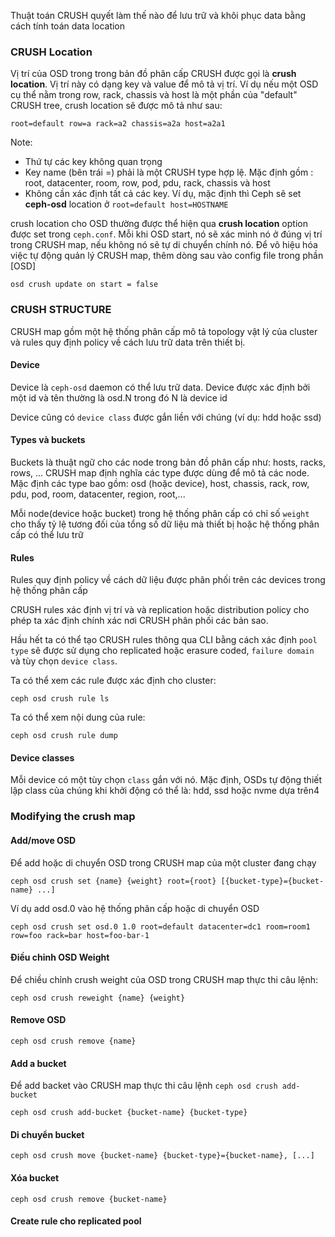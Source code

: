 Thuật toán CRUSH quyết làm thế nào để lưu trữ và khôi phục data bằng cách tính toán data location

### CRUSH Location

Vị trí của OSD trong trong bản đồ phân cấp CRUSH được gọi là **crush location**. Vị trí này có dạng key và value để mô tả vị trí. Ví dụ nếu một OSD cụ thể nằm trong row, rack, chassis và host là một phần của "default" CRUSH tree, crush location sẽ được mô tả như sau:

``root=default row=a rack=a2 chassis=a2a host=a2a1``

Note:

- Thứ tự các key không quan trọng
- Key name (bên trái =) phải là một CRUSH type hợp lệ. Mặc định gồm :  root, datacenter, room, row, pod, pdu, rack, chassis và host
- Không cần xác định tất cả các key. Ví dụ, mặc định thì Ceph sẽ set **ceph-osd** location ở ``root=default host=HOSTNAME``

crush location cho OSD thường được thể hiện qua **crush location** option được set trong ``ceph.conf``. Mỗi khi OSD start, nó sẽ xác minh nó ở đúng vị trí trong CRUSH map, nếu không nó sẽ tự di chuyển chính nó. Để vô hiệu hóa việc tự động quản lý CRUSH map, thêm dòng sau vào config file trong phần [OSD]

``osd crush update on start = false``

### CRUSH STRUCTURE

CRUSH map gồm một hệ thống phân cấp mô tả topology vật lý của cluster và rules quy định policy về cách lưu trữ data trên thiết bị. 

#### Device

Device là ``ceph-osd`` daemon có thể lưu trữ data. Device được xác định bởi một id và tên thường là osd.N trong đó N là device id

Device cũng có ``device class`` được gắn liền với chúng (ví dụ: hdd hoặc ssd)

#### Types và buckets

Buckets là thuật ngữ cho các node trong bản đồ phân cấp như: hosts, racks, rows, ... CRUSH map định nghĩa các type được dùng để mô tả các node. Mặc định các type bao gồm: osd (hoặc device), host, chassis, rack, row, pdu, pod, room, datacenter, region, root,...

Mỗi node(device hoặc bucket) trong hệ thống phân cấp có chỉ số ``weight`` cho thấy tỷ lệ tương đối của tổng số dữ liệu mà thiết bị hoặc hệ thống phân cấp có thể lưu trữ

#### Rules

Rules quy định policy về cách dữ liệu được phân phối trên các devices trong hệ thống phân cấp

CRUSH rules xác định vị trí và và replication hoặc distribution policy cho phép ta xác định chính xác nơi CRUSH phân phối các bản sao.

Hầu hết ta có thể tạo CRUSH rules thông qua CLI bằng cách xác định ``pool type`` sẽ được sử dụng cho replicated hoặc erasure coded, ``failure domain`` và tùy chọn ``device class``. 

Ta có thể xem các rule được xác định cho cluster:

``ceph osd crush rule ls``

Ta có thể xem nội dung của rule:

``ceph osd crush rule dump``

#### Device classes

Mỗi device có một tùy chọn ``class`` gắn với nó. Mặc định, OSDs tự động thiết lập class của chúng khi khởi động có thể là: hdd, ssd hoặc nvme dựa trên4

### Modifying the crush map

#### Add/move OSD

Để add hoặc di chuyển OSD trong CRUSH map của một cluster đang chạy

``ceph osd crush set {name} {weight} root={root} [{bucket-type}={bucket-name} ...]``

Ví dụ add osd.0 vào hệ thống phân cấp hoặc di chuyển OSD

``ceph osd crush set osd.0 1.0 root=default datacenter=dc1 room=room1 row=foo rack=bar host=foo-bar-1``

#### Điều chỉnh OSD Weight

Để chiều chỉnh crush weight của OSD trong CRUSH map thực thi câu lệnh:

``ceph osd crush reweight {name} {weight}``

#### Remove OSD

``ceph osd crush remove {name}``

#### Add a bucket

Để add backet vào CRUSH map thực thi câu lệnh ``ceph osd crush add-bucket``

``ceph osd crush add-bucket {bucket-name} {bucket-type}``

#### Di chuyển bucket

``ceph osd crush move {bucket-name} {bucket-type}={bucket-name}, [...]``

#### Xóa bucket

``ceph osd crush remove {bucket-name}``

#### Create rule cho replicated pool
